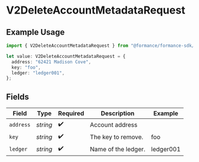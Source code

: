 # V2DeleteAccountMetadataRequest

## Example Usage

```typescript
import { V2DeleteAccountMetadataRequest } from "@formance/formance-sdk/sdk/models/operations";

let value: V2DeleteAccountMetadataRequest = {
  address: "62421 Madison Cove",
  key: "foo",
  ledger: "ledger001",
};
```

## Fields

| Field               | Type                | Required            | Description         | Example             |
| ------------------- | ------------------- | ------------------- | ------------------- | ------------------- |
| `address`           | *string*            | :heavy_check_mark:  | Account address     |                     |
| `key`               | *string*            | :heavy_check_mark:  | The key to remove.  | foo                 |
| `ledger`            | *string*            | :heavy_check_mark:  | Name of the ledger. | ledger001           |